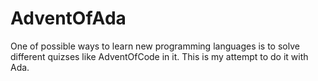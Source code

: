 # AdventOfAda
One of possible ways to learn new programming languages is to solve different quizses like AdventOfCode in it. 
This is my attempt to do it with Ada.
